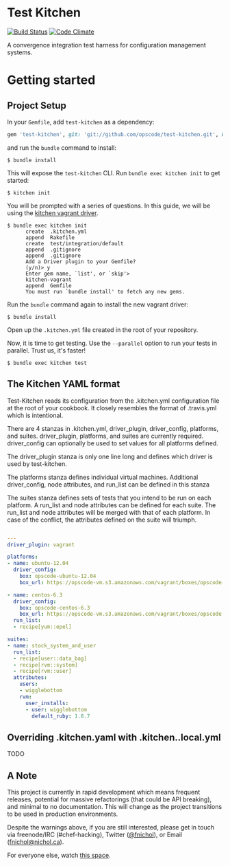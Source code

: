 # Test Kitchen

[![Build Status](https://secure.travis-ci.org/opscode/test-kitchen.png)](https://travis-ci.org/opscode/test-kitchen)
[![Code Climate](https://codeclimate.com/badge.png)](https://codeclimate.com/github/opscode/test-kitchen)

A convergence integration test harness for configuration management systems.

# Getting started


Project Setup
-------------

In your `Gemfile`, add `test-kitchen` as a
dependency:

```ruby
gem 'test-kitchen', git: 'git://github.com/opscode/test-kitchen.git', branch: '1.0'
```

and run the `bundle` command to install:

    $ bundle install

This will expose the `test-kitchen` CLI. Run `bundle exec kitchen init` to get started:

    $ kitchen init

You will be prompted with a series of questions. In this guide, we
will be using the [kitchen vagrant driver](https://github.com/opscode/kitchen-vagrant).

```text
$ bundle exec kitchen init
      create  .kitchen.yml
      append  Rakefile
      create  test/integration/default
      append  .gitignore
      append  .gitignore
      Add a Driver plugin to your Gemfile?
      (y/n)> y
      Enter gem name, `list', or `skip'>
      kitchen-vagrant
      append  Gemfile
      You must run `bundle install' to fetch any new gems.
```

Run the `bundle` command again to install the new vagrant driver:

    $ bundle install

Open up the `.kitchen.yml` file created in the root of your
repository.

Now, it is time to get testing. Use the `--parallel` option to run
your tests in parallel. Trust us, it's faster!

    $ bundle exec kitchen test

## The Kitchen YAML format

Test-Kitchen reads its configuration from the .kitchen.yml
configuration file at the root of your cookbook. It closely resembles
the format of .travis.yml which is intentional.

There are 4 stanzas in .kitchen.yml, driver_plugin, driver_config,
platforms, and suites. driver_plugin, platforms, and suites are
currently required. driver_config can optionally be used to set values
for all platforms defined.

The driver_plugin stanza is only one line long and defines which
driver is used by test-kitchen.

The platforms stanza defines individual virtual machines. Additional
driver_config, node attributes, and run_list can be defined in this stanza

The suites stanza defines sets of tests that you intend to be run on
each platform. A run_list and node attributes can be defined for each
suite. The run_list and node attributes will be merged with that of
each platform. In case of the conflict, the attributes defined on the
suite will triumph.

```yaml

---
driver_plugin: vagrant

platforms:
- name: ubuntu-12.04
  driver_config:
    box: opscode-ubuntu-12.04
    box_url: https://opscode-vm.s3.amazonaws.com/vagrant/boxes/opscode-ubuntu-12.04.box

- name: centos-6.3
  driver_config:
    box: opscode-centos-6.3
    box_url: https://opscode-vm.s3.amazonaws.com/vagrant/boxes/opscode-centos-6.3.box
  run_list:
  - recipe[yum::epel]

suites:
- name: stock_system_and_user
  run_list:
  - recipe[user::data_bag]
  - recipe[rvm::system]
  - recipe[rvm::user]
  attributes:
    users:
    - wigglebottom
    rvm:
      user_installs:
      - user: wigglebottom
        default_ruby: 1.8.7
```

## Overriding .kitchen.yaml with .kitchen.<driver>.local.yml

TODO

## A Note

This project is currently in rapid development which means frequent releases,
potential for massive refactorings (that could be API breaking), and minimal
to no documentation. This will change as the project transitions to be used in
production environments.

Despite the warnings above, if you are still interested, please get in touch
via freenode/IRC (#chef-hacking),
Twitter ([@fnichol](https://twitter.com/fnichol)),
or Email ([fnichol@nichol.ca](mailto:fnichol@nichol.ca)).

For everyone else, watch [this space](https://github.com/opscode/test-kitchen).
